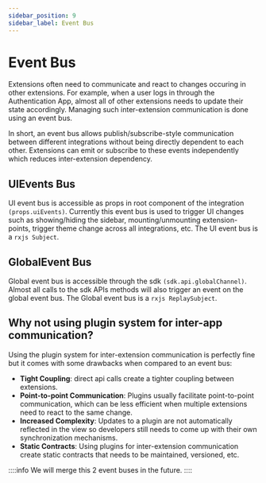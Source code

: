 ```yaml
---
sidebar_position: 9
sidebar_label: Event Bus
---
```


# Event Bus
Extensions often need to communicate and react to changes occuring in other extensions. For example, when a user logs in through the
Authentication App, almost all of other extensions needs to update their state accordingly. Managing such inter-extension communication
is done using an event bus.

In short, an event bus allows publish/subscribe-style communication between different integrations without being directly dependent to
each other. Extensions can emit or subscribe to these events independently which reduces inter-extension dependency.

## UIEvents Bus

UI event bus is accessible as props in root component of the integration `(props.uiEvents)`. Currently this event bus is used to trigger UI changes such as showing/hiding the sidebar, mounting/unmounting extension-points, trigger theme change across all integrations, etc. The UI event bus is a `rxjs Subject`.

## GlobalEvent Bus

Global event bus is accessible through the sdk `(sdk.api.globalChannel)`. Almost all calls to the sdk APIs methods will also trigger an event on the global event bus.
The Global event bus is a `rxjs ReplaySubject`.


## Why not using plugin system for inter-app communication?
Using the plugin system for inter-extension communication is perfectly fine but it comes with some drawbacks when compared to an event bus:

- **Tight Coupling**: direct api calls create a tighter coupling between extensions.
- **Point-to-point Communication**: Plugins usually facilitate point-to-point communication, which can be less efficient when multiple extensions need to react to the same change.
- **Increased Complexity**: Updates to a plugin are not automatically reflected in the view so developers still needs to come up with their own synchronization mechanisms.
- **Static Contracts**: Using plugins for inter-extension communication create static contracts that needs to be maintained, versioned, etc.


::::info
We will merge this 2 event buses in the future.
::::
